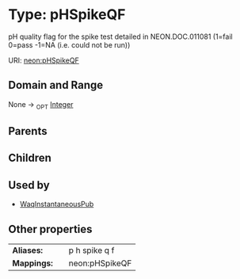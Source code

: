
# Type: pHSpikeQF


pH quality flag for the spike test detailed in NEON.DOC.011081 (1=fail 0=pass -1=NA (i.e. could not be run))

URI: [neon:pHSpikeQF](https://data.neonscience.org/pHSpikeQF)


## Domain and Range

None ->  <sub>OPT</sub> [Integer](types/Integer.md)

## Parents


## Children


## Used by

 * [WaqInstantaneousPub](WaqInstantaneousPub.md)

## Other properties

|  |  |  |
| --- | --- | --- |
| **Aliases:** | | p h spike q f |
| **Mappings:** | | neon:pHSpikeQF |

